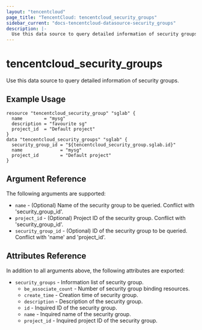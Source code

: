 ```yaml
---
layout: "tencentcloud"
page_title: "TencentCloud: tencentcloud_security_groups"
sidebar_current: "docs-tencentcloud-datasource-security_groups"
description: |-
  Use this data source to query detailed information of security groups.
---
```


# tencentcloud_security_groups

Use this data source to query detailed information of security groups.

## Example Usage

```hcl
resource "tencentcloud_security_group" "sglab" {
  name        = "mysg"
  description = "favourite sg"
  project_id  = "Default project"
}
data "tencentcloud_security_groups" "sglab" {
  security_group_id = "${tencentcloud_security_group.sglab.id}"
  name              = "mysg"
  project_id        = "Default project"
}
```

## Argument Reference

The following arguments are supported:

* `name` - (Optional) Name of the security group to be queried. Conflict with 'security_group_id'.
* `project_id` - (Optional) Project ID of the security group. Conflict with 'security_group_id'.
* `security_group_id` - (Optional) ID of the security group to be queried. Conflict with 'name' and 'project_id'.

## Attributes Reference

In addition to all arguments above, the following attributes are exported:

* `security_groups` - Information list of security group.
  * `be_associate_count` - Number of security group binding resources.
  * `create_time` - Creation time of security group.
  * `description` - Description of the security group.
  * `id` - Inquired ID of the security group.
  * `name` - Inquired name of the security group.
  * `project_id` - Inquired project ID of the security group.


